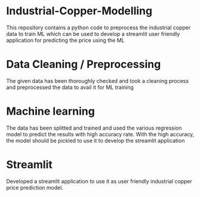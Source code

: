 # Industrial-Copper-Modelling
This repository contains a python code to preprocess the industrial copper data to train ML which can be used to develop a streamlit user friendly application for predicting the price using the ML

# Data Cleaning / Preprocessing
The given data has been thoroughly checked and took a cleaning process and preprocessed the data to avail it for ML training

# Machine learning
The data has been splitted and trained and used the various regression model to predict the results with high accuracy rate.
With the high accuracy, the model should be pickled to use it to develop the streamlit application

# Streamlit
Developed a streamlit application to use it as user friendly industrial copper price prediction model.
